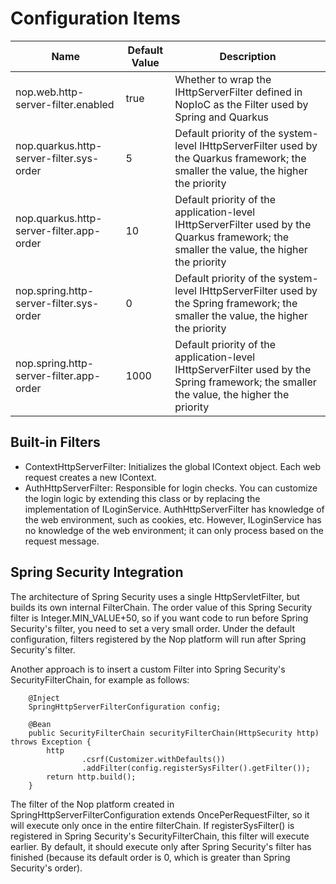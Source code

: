# Configuration Items

|Name|Default Value|Description|
|---|---|---|
|nop.web.http-server-filter.enabled|true|Whether to wrap the IHttpServerFilter defined in NopIoC as the Filter used by Spring and Quarkus|
|nop.quarkus.http-server-filter.sys-order|5|Default priority of the system-level IHttpServerFilter used by the Quarkus framework; the smaller the value, the higher the priority|
|nop.quarkus.http-server-filter.app-order|10|Default priority of the application-level IHttpServerFilter used by the Quarkus framework; the smaller the value, the higher the priority|
|nop.spring.http-server-filter.sys-order|0|Default priority of the system-level IHttpServerFilter used by the Spring framework; the smaller the value, the higher the priority|
|nop.spring.http-server-filter.app-order|1000|Default priority of the application-level IHttpServerFilter used by the Spring framework; the smaller the value, the higher the priority|

## Built-in Filters

* ContextHttpServerFilter: Initializes the global IContext object. Each web request creates a new IContext.
* AuthHttpServerFilter: Responsible for login checks. You can customize the login logic by extending this class or by replacing the implementation of ILoginService. AuthHttpServerFilter has knowledge of the web environment, such as cookies, etc. However, ILoginService has no knowledge of the web environment; it can only process based on the request message.

## Spring Security Integration

The architecture of Spring Security uses a single HttpServletFilter, but builds its own internal FilterChain. The order value of this Spring Security filter is Integer.MIN\_VALUE+50, so if you want code to run before Spring Security's filter, you need to set a very small order. Under the default configuration, filters registered by the Nop platform will run after Spring Security's filter.

Another approach is to insert a custom Filter into Spring Security's SecurityFilterChain, for example as follows:

```
    @Inject
    SpringHttpServerFilterConfiguration config;

    @Bean
    public SecurityFilterChain securityFilterChain(HttpSecurity http) throws Exception {
        http
                .csrf(Customizer.withDefaults())
                .addFilter(config.registerSysFilter().getFilter());
        return http.build();
    }
```

The filter of the Nop platform created in SpringHttpServerFilterConfiguration extends OncePerRequestFilter, so it will execute only once in the entire filterChain.
If registerSysFilter() is registered in Spring Security's SecurityFilterChain, this filter will execute earlier. By default, it should execute only after Spring Security's
filter has finished (because its default order is 0, which is greater than Spring Security's order).
<!-- SOURCE_MD5:db58288b2331a7d4f2525b60c6916bc6-->
